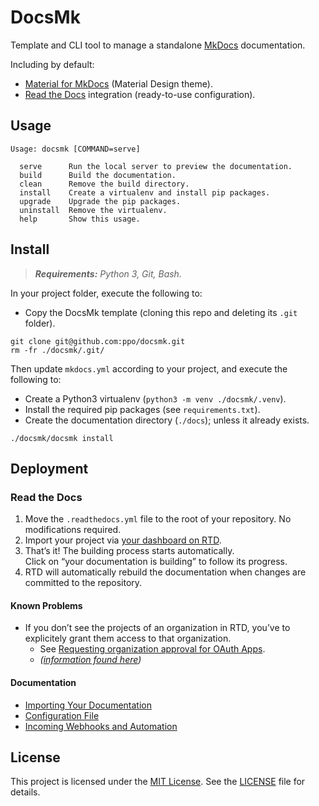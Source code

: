 # DocsMk

Template and CLI tool to manage a standalone [MkDocs](https://www.mkdocs.org/) documentation.

Including by default:

- [Material for MkDocs](https://squidfunk.github.io/mkdocs-material/) (Material Design theme).
- [Read the Docs](https://readthedocs.org/) integration (ready-to-use configuration).


## Usage

```
Usage: docsmk [COMMAND=serve]

  serve      Run the local server to preview the documentation.
  build      Build the documentation.
  clean      Remove the build directory.
  install    Create a virtualenv and install pip packages.
  upgrade    Upgrade the pip packages.
  uninstall  Remove the virtualenv.
  help       Show this usage.
```


## Install

> _**Requirements:** Python 3, Git, Bash._

In your project folder, execute the following to:

- Copy the DocsMk template (cloning this repo and deleting its `.git` folder).

```
git clone git@github.com:ppo/docsmk.git
rm -fr ./docsmk/.git/
```

Then update `mkdocs.yml` according to your project, and execute the following to:

- Create a Python3 virtualenv (`python3 -m venv ./docsmk/.venv`).
- Install the required pip packages (see `requirements.txt`).
- Create the documentation directory (`./docs`); unless it already exists.

```
./docsmk/docsmk install
```


## Deployment

### Read the Docs

1. Move the `.readthedocs.yml` file to the root of your repository. No modifications required.
2. Import your project via [your dashboard on RTD](https://readthedocs.org/dashboard/).
3. That’s it! The building process starts automatically.  
   Click on “your documentation is building” to follow its progress.
4. RTD will automatically rebuild the documentation when changes are committed to the repository.


#### Known Problems

- If you don’t see the projects of an organization in RTD, you’ve to explicitely grant them access
  to that organization.
    - See [Requesting organization approval for OAuth Apps](https://docs.github.com/en/github/setting-up-and-managing-your-github-user-account/requesting-organization-approval-for-oauth-apps).
    - _([information found here](https://github.com/readthedocs/readthedocs.org/issues/2044#issuecomment-405940573))_


#### Documentation

- [Importing Your Documentation](https://docs.readthedocs.io/en/stable/intro/import-guide.html)
- [Configuration File](https://docs.readthedocs.io/en/stable/config-file/index.html)
- [Incoming Webhooks and Automation](https://docs.readthedocs.io/en/stable/webhooks.html)


## License

This project is licensed under the [MIT License](https://choosealicense.com/licenses/mit/).
See the [LICENSE](./LICENSE) file for details.
